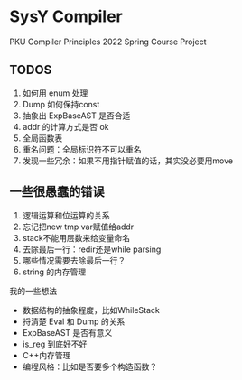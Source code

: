 # SysY Compiler

PKU Compiler Principles 2022 Spring Course Project

## TODOS

1. 如何用 enum 处理
2. Dump 如何保持const
3. 抽象出 ExpBaseAST 是否合适
4. addr 的计算方式是否 ok
5. 全局函数表
6. 重名问题：全局标识符不可以重名
7. 发现一些冗余：如果不用指针赋值的话，其实没必要用move

## 一些很愚蠢的错误
1. 逻辑运算和位运算的关系
2. 忘记把new tmp var赋值给addr
3. stack不能用层数来给变量命名
4. 去除最后一行：redir还是while parsing
5. 哪些情况需要去除最后一行？
6. string 的内存管理

我的一些想法
- 数据结构的抽象程度，比如WhileStack
- 捋清楚 Eval 和 Dump 的关系
- ExpBaseAST 是否有意义
- is_reg 到底好不好
- C++内存管理
- 编程风格：比如是否要多个构造函数？